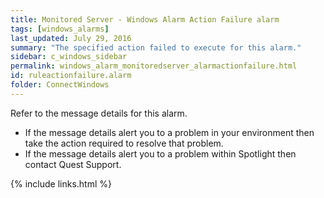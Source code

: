 ```yaml
---
title: ﻿Monitored Server - Windows Alarm Action Failure alarm
tags: [windows_alarms]
last_updated: July 29, 2016
summary: "The specified action failed to execute for this alarm."
sidebar: c_windows_sidebar
permalink: windows_alarm_monitoredserver_alarmactionfailure.html
id: ruleactionfailure.alarm
folder: ConnectWindows
---
```




Refer to the message details for this alarm.

* If the message details alert you to a problem in your environment then take the action required to resolve that problem.
* If the message details alert you to a problem within Spotlight then contact Quest Support.


{% include links.html %}
